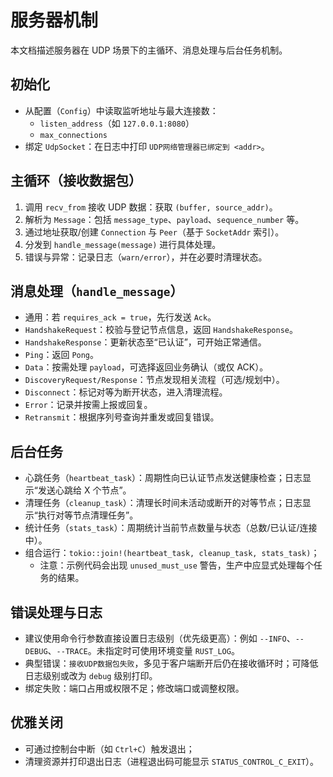 # 服务器机制

本文档描述服务器在 UDP 场景下的主循环、消息处理与后台任务机制。

## 初始化

- 从配置（`Config`）中读取监听地址与最大连接数：
  - `listen_address`（如 `127.0.0.1:8080`）
  - `max_connections`
- 绑定 `UdpSocket`：在日志中打印 `UDP网络管理器已绑定到 <addr>`。

## 主循环（接收数据包）

1. 调用 `recv_from` 接收 UDP 数据：获取 `(buffer, source_addr)`。
2. 解析为 `Message`：包括 `message_type`、`payload`、`sequence_number` 等。
3. 通过地址获取/创建 `Connection` 与 `Peer`（基于 `SocketAddr` 索引）。
4. 分发到 `handle_message(message)` 进行具体处理。
5. 错误与异常：记录日志（`warn/error`），并在必要时清理状态。

## 消息处理（`handle_message`）

- 通用：若 `requires_ack = true`，先行发送 `Ack`。
- `HandshakeRequest`：校验与登记节点信息，返回 `HandshakeResponse`。
- `HandshakeResponse`：更新状态至“已认证”，可开始正常通信。
- `Ping`：返回 `Pong`。
- `Data`：按需处理 `payload`，可选择返回业务确认（或仅 ACK）。
- `DiscoveryRequest/Response`：节点发现相关流程（可选/规划中）。
- `Disconnect`：标记对等为断开状态，进入清理流程。
- `Error`：记录并按需上报或回复。
- `Retransmit`：根据序列号查询并重发或回复错误。

## 后台任务

- 心跳任务（`heartbeat_task`）：周期性向已认证节点发送健康检查；日志显示“发送心跳给 X 个节点”。
- 清理任务（`cleanup_task`）：清理长时间未活动或断开的对等节点；日志显示“执行对等节点清理任务”。
- 统计任务（`stats_task`）：周期统计当前节点数量与状态（总数/已认证/连接中）。
- 组合运行：`tokio::join!(heartbeat_task, cleanup_task, stats_task)`；
  - 注意：示例代码会出现 `unused_must_use` 警告，生产中应显式处理每个任务的结果。

## 错误处理与日志

- 建议使用命令行参数直接设置日志级别（优先级更高）：例如 `--INFO`、`--DEBUG`、`--TRACE`。未指定时可使用环境变量 `RUST_LOG`。
- 典型错误：`接收UDP数据包失败`，多见于客户端断开后仍在接收循环时；可降低日志级别或改为 `debug` 级别打印。
- 绑定失败：端口占用或权限不足；修改端口或调整权限。

## 优雅关闭

- 可通过控制台中断（如 `Ctrl+C`）触发退出；
- 清理资源并打印退出日志（进程退出码可能显示 `STATUS_CONTROL_C_EXIT`）。